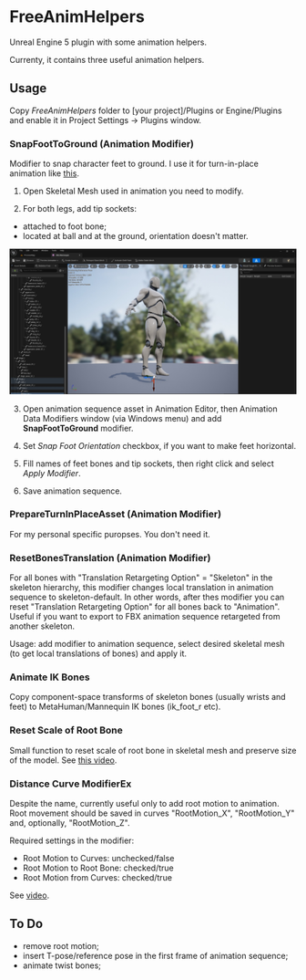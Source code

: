 # FreeAnimHelpers
Unreal Engine 5 plugin with some animation helpers.

Currenty, it contains three useful animation helpers.

## Usage

Copy *FreeAnimHelpers* folder to [your project]/Plugins or Engine/Plugins and enable it in Project Settings -> Plugins window.

### SnapFootToGround (Animation Modifier)

Modifier to snap character feet to ground. I use it for turn-in-place animation like [this](https://www.youtube.com/watch?v=TX2gcdWHLpY).

1. Open Skeletal Mesh used in animation you need to modify.

2. For both legs, add tip sockets:
- attached to foot bone;
- located at ball and at the ground, orientation doesn't matter.

![Tip socket placement](readme_tip.jpg)

3. Open animation sequence asset in Animation Editor, then Animation Data Modifiers window (via Windows menu) and add **SnapFootToGround** modifier.

4. Set *Snap Foot Orientation* checkbox, if you want to make feet horizontal.

5. Fill names of feet bones and tip sockets, then right click and select *Apply Modifier*.

6. Save animation sequence.

### PrepareTurnInPlaceAsset (Animation Modifier)

For my personal specific puropses. You don't need it.

### ResetBonesTranslation (Animation Modifier)

For all bones with "Translation Retargeting Option" = "Skeleton" in the skeleton hierarchy, this modifier changes local translation in animation sequence to skeleton-default. In other words, after thes modifier you can reset "Translation Retargeting Option" for all bones back to "Animation". Useful if you want to export to FBX animation sequence retargeted from another skeleton.

Usage: add modifier to animation sequence, select desired skeletal mesh (to get local translations of bones) and apply it.

### Animate IK Bones

Copy component-space transforms of skeleton bones (usually wrists and feet) to MetaHuman/Mannequin IK bones (ik_foot_r etc).

### Reset Scale of Root Bone

Small function to reset scale of root bone in skeletal mesh and preserve size of the model. See [this video](https://youtu.be/o04BHS8e_M4).

### Distance Curve ModifierEx

Despite the name, currently useful only to add root motion to animation. Root movement should be saved in curves "RootMotion_X",  "RootMotion_Y" and, optionally, "RootMotion_Z".

Required settings in the modifier:
- Root Motion to Curves: unchecked/false
- Root Motion to Root Bone: checked/true
- Root Motion from Curves: checked/true

See [video](https://youtu.be/h1-_l7RE4U4).

## To Do

- remove root motion;
- insert T-pose/reference pose in the first frame of animation sequence;
- animate twist bones;
